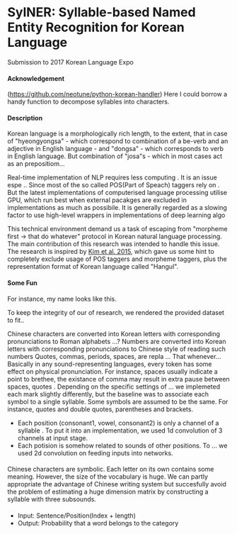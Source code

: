 # SylNER: Syllable-based Named Entity Recognition for Korean Language
Submission to 2017 Korean Language Expo

#### Acknowledgement
(https://github.com/neotune/python-korean-handler)
Here I could borrow a handy function to decompose syllables into characters.

#### Description
Korean language is a morphologically rich length, to the extent, that in case of "hyeongyongsa" - which correspond to combination of a be-verb and an adjective in English language - and "dongsa" - which corresponds to verb in English language.  But combination of "josa"s - which in most cases act as an prepositiom...

Real-time implementation of NLP requires less computing  . It is an issue espe  .. Since most of the so called POS(Part of Speach) taggers rely on  . But the latest implementations of computerised language processing utilise GPU, which run best when external pacakges are excluded in implementations as much as possibile. It is generally regarded as a slowing factor to use high-level wrappers in implementations of deep learning algo

This technical environment demand us a task of escaping from "morpheme first -> that do whatever" protocol in Korean natural language processing. The main contribution of this research was intended to handle this issue. The research is inspired by [Kim et al. 2015](somelink), which gave us some hint to completely exclude usage of POS taggers and morpheme taggers, plus the representation format of Korean language called "Hangul".

#### Some Fun
For instance, my name looks like this.

To keep the integrity of our of research, we rendered the provided dataset  to fit..

Chinese characters are converted into Korean letters with corresponding pronunciations to
Roman alphabets ...?
Numbers are converted into Korean letters with corresponding pronunciations to Chinese style of reading such numbers
Quotes, commas, periods, spaces, are repla ... That whenever... Basically in any sound-representing languages, every token has some effect on physical pronunciation. For instance, spaces usually indicate a point to brethee, the existance of comma may result in extra pause between spaces, quotes   .   Depending on the specific settings of ... we implemeted each mark slightly differently, but the baseline was to associate each symbol to a single syllable.
Some symbols are assumed to be the same. For instance, quotes and double quotes, parentheses and brackets.


* Each position (consonant1, vowel, consonant2) is only a channel of a syllable . To put it into an implementation, we used 1d convolution of 3 channels at input stage. 
* Each potision is somehow related to sounds of other positions. To  ... we used 2d convolution on feeding inputs into networks.

####
Chinese characters are symbolic. Each letter on its own contains some meaning. However, the size of the vocabulary is huge.  We can partly appropriate the advantage of Chinese writing system but succesfully avoid the problem of estimating a huge dimension matrix by constructing a syllable with three subsounds.


####
* Input: Sentence/Position(Index + length)
* Output: Probability that a word belongs to the category




